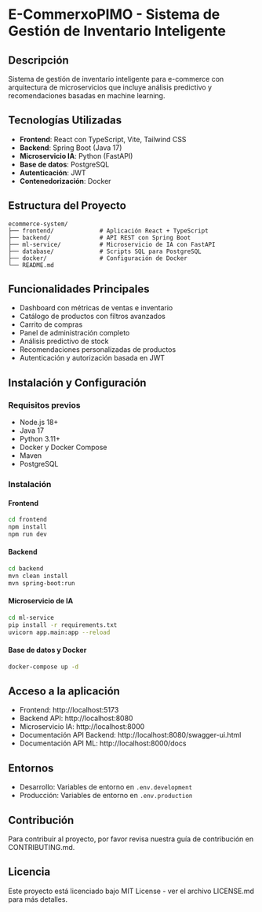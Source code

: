 # E-CommerxoPIMO - Sistema de Gestión de Inventario Inteligente

## Descripción
Sistema de gestión de inventario inteligente para e-commerce con arquitectura de microservicios que incluye análisis predictivo y recomendaciones basadas en machine learning.

## Tecnologías Utilizadas
- **Frontend**: React con TypeScript, Vite, Tailwind CSS
- **Backend**: Spring Boot (Java 17)
- **Microservicio IA**: Python (FastAPI)
- **Base de datos**: PostgreSQL
- **Autenticación**: JWT
- **Contenedorización**: Docker

## Estructura del Proyecto
```
ecommerce-system/
├── frontend/             # Aplicación React + TypeScript
├── backend/              # API REST con Spring Boot
├── ml-service/           # Microservicio de IA con FastAPI
├── database/             # Scripts SQL para PostgreSQL
├── docker/               # Configuración de Docker
└── README.md
```

## Funcionalidades Principales
- Dashboard con métricas de ventas e inventario
- Catálogo de productos con filtros avanzados
- Carrito de compras
- Panel de administración completo
- Análisis predictivo de stock
- Recomendaciones personalizadas de productos
- Autenticación y autorización basada en JWT

## Instalación y Configuración

### Requisitos previos
- Node.js 18+
- Java 17
- Python 3.11+
- Docker y Docker Compose
- Maven
- PostgreSQL

### Instalación

#### Frontend
```bash
cd frontend
npm install
npm run dev
```

#### Backend
```bash
cd backend
mvn clean install
mvn spring-boot:run
```

#### Microservicio de IA
```bash
cd ml-service
pip install -r requirements.txt
uvicorn app.main:app --reload
```

#### Base de datos y Docker
```bash
docker-compose up -d
```

## Acceso a la aplicación
- Frontend: http://localhost:5173
- Backend API: http://localhost:8080
- Microservicio IA: http://localhost:8000
- Documentación API Backend: http://localhost:8080/swagger-ui.html
- Documentación API ML: http://localhost:8000/docs

## Entornos
- Desarrollo: Variables de entorno en `.env.development`
- Producción: Variables de entorno en `.env.production`

## Contribución
Para contribuir al proyecto, por favor revisa nuestra guía de contribución en CONTRIBUTING.md.

## Licencia
Este proyecto está licenciado bajo MIT License - ver el archivo LICENSE.md para más detalles.